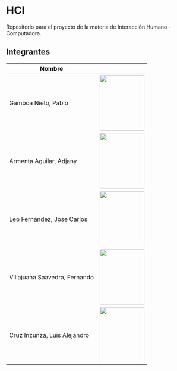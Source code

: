 # HCI
Repositorio para el proyecto de la materia de Interacción Humano - Computadora.

## Integrantes 

| Nombre | <!-- --> |
|--------|-|
|Gamboa Nieto, Pablo|<img src="" width="120" height="150">|
|Armenta Aguilar, Adjany| <img src="" width="120" height="150"> |
|Leo Fernandez, Jose Carlos| <img src="" width="120" height="150">|
|Villajuana Saavedra, Fernando| <img src="" width="120" height="150"> |
|Cruz Inzunza, Luis Alejandro| <img src="" width="120" height="150"> |
